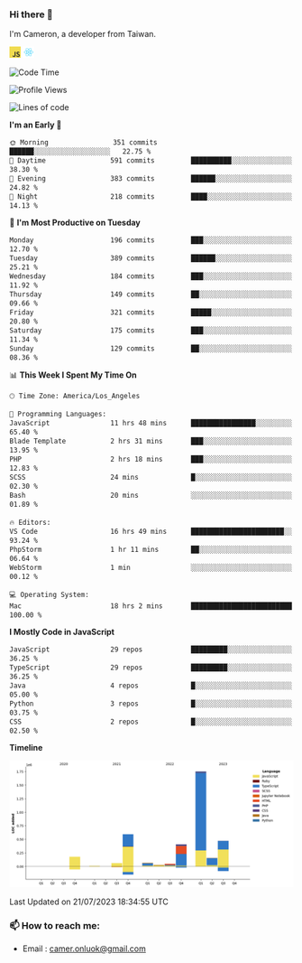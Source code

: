 ### Hi there 👋

I'm Cameron, a developer from Taiwan.


<code><img height="20" src="https://raw.githubusercontent.com/github/explore/80688e429a7d4ef2fca1e82350fe8e3517d3494d/topics/javascript/javascript.png"></code>
<code><img height="20" src="https://raw.githubusercontent.com/github/explore/80688e429a7d4ef2fca1e82350fe8e3517d3494d/topics/react/react.png"></code>



<!--START_SECTION:waka-->
![Code Time](http://img.shields.io/badge/Code%20Time-985%20hrs%2039%20mins-blue)

![Profile Views](http://img.shields.io/badge/Profile%20Views-0-blue)

![Lines of code](https://img.shields.io/badge/From%20Hello%20World%20I%27ve%20Written-3.8%20million%20lines%20of%20code-blue)

**I'm an Early 🐤** 

```text
🌞 Morning                351 commits         ██████░░░░░░░░░░░░░░░░░░░   22.75 % 
🌆 Daytime                591 commits         ██████████░░░░░░░░░░░░░░░   38.30 % 
🌃 Evening                383 commits         ██████░░░░░░░░░░░░░░░░░░░   24.82 % 
🌙 Night                  218 commits         ████░░░░░░░░░░░░░░░░░░░░░   14.13 % 
```
📅 **I'm Most Productive on Tuesday** 

```text
Monday                   196 commits         ███░░░░░░░░░░░░░░░░░░░░░░   12.70 % 
Tuesday                  389 commits         ██████░░░░░░░░░░░░░░░░░░░   25.21 % 
Wednesday                184 commits         ███░░░░░░░░░░░░░░░░░░░░░░   11.92 % 
Thursday                 149 commits         ██░░░░░░░░░░░░░░░░░░░░░░░   09.66 % 
Friday                   321 commits         █████░░░░░░░░░░░░░░░░░░░░   20.80 % 
Saturday                 175 commits         ███░░░░░░░░░░░░░░░░░░░░░░   11.34 % 
Sunday                   129 commits         ██░░░░░░░░░░░░░░░░░░░░░░░   08.36 % 
```


📊 **This Week I Spent My Time On** 

```text
🕑︎ Time Zone: America/Los_Angeles

💬 Programming Languages: 
JavaScript               11 hrs 48 mins      ████████████████░░░░░░░░░   65.40 % 
Blade Template           2 hrs 31 mins       ███░░░░░░░░░░░░░░░░░░░░░░   13.95 % 
PHP                      2 hrs 18 mins       ███░░░░░░░░░░░░░░░░░░░░░░   12.83 % 
SCSS                     24 mins             █░░░░░░░░░░░░░░░░░░░░░░░░   02.30 % 
Bash                     20 mins             ░░░░░░░░░░░░░░░░░░░░░░░░░   01.89 % 

🔥 Editors: 
VS Code                  16 hrs 49 mins      ███████████████████████░░   93.24 % 
PhpStorm                 1 hr 11 mins        ██░░░░░░░░░░░░░░░░░░░░░░░   06.64 % 
WebStorm                 1 min               ░░░░░░░░░░░░░░░░░░░░░░░░░   00.12 % 

💻 Operating System: 
Mac                      18 hrs 2 mins       █████████████████████████   100.00 % 
```

**I Mostly Code in JavaScript** 

```text
JavaScript               29 repos            █████████░░░░░░░░░░░░░░░░   36.25 % 
TypeScript               29 repos            █████████░░░░░░░░░░░░░░░░   36.25 % 
Java                     4 repos             █░░░░░░░░░░░░░░░░░░░░░░░░   05.00 % 
Python                   3 repos             █░░░░░░░░░░░░░░░░░░░░░░░░   03.75 % 
CSS                      2 repos             █░░░░░░░░░░░░░░░░░░░░░░░░   02.50 % 
```



**Timeline**

![Lines of Code chart](https://raw.githubusercontent.com/camer0nluo/camer0nluo/main/assets/bar_graph.png)


 Last Updated on 21/07/2023 18:34:55 UTC
<!--END_SECTION:waka-->

### 📫 How to reach me:
- Email : camer.onluok@gmail.com
